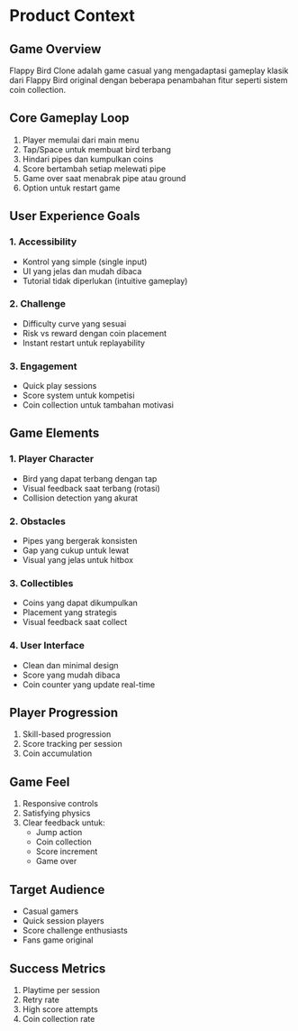 # Product Context

## Game Overview
Flappy Bird Clone adalah game casual yang mengadaptasi gameplay klasik dari Flappy Bird original dengan beberapa penambahan fitur seperti sistem coin collection.

## Core Gameplay Loop
1. Player memulai dari main menu
2. Tap/Space untuk membuat bird terbang
3. Hindari pipes dan kumpulkan coins
4. Score bertambah setiap melewati pipe
5. Game over saat menabrak pipe atau ground
6. Option untuk restart game

## User Experience Goals

### 1. Accessibility
- Kontrol yang simple (single input)
- UI yang jelas dan mudah dibaca
- Tutorial tidak diperlukan (intuitive gameplay)

### 2. Challenge
- Difficulty curve yang sesuai
- Risk vs reward dengan coin placement
- Instant restart untuk replayability

### 3. Engagement
- Quick play sessions
- Score system untuk kompetisi
- Coin collection untuk tambahan motivasi

## Game Elements

### 1. Player Character
- Bird yang dapat terbang dengan tap
- Visual feedback saat terbang (rotasi)
- Collision detection yang akurat

### 2. Obstacles
- Pipes yang bergerak konsisten
- Gap yang cukup untuk lewat
- Visual yang jelas untuk hitbox

### 3. Collectibles
- Coins yang dapat dikumpulkan
- Placement yang strategis
- Visual feedback saat collect

### 4. User Interface
- Clean dan minimal design
- Score yang mudah dibaca
- Coin counter yang update real-time

## Player Progression
1. Skill-based progression
2. Score tracking per session
3. Coin accumulation

## Game Feel
1. Responsive controls
2. Satisfying physics
3. Clear feedback untuk:
   - Jump action
   - Coin collection
   - Score increment
   - Game over

## Target Audience
- Casual gamers
- Quick session players
- Score challenge enthusiasts
- Fans game original

## Success Metrics
1. Playtime per session
2. Retry rate
3. High score attempts
4. Coin collection rate
